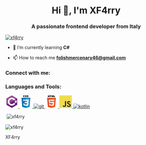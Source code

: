 <h1 align="center">Hi 👋, I'm XF4rry</h1>
<h3 align="center">A passionate frontend developer from Italy</h3>

<p align="left"> <a href="https://github.com/ryo-ma/github-profile-trophy"><img src="https://github-profile-trophy.vercel.app/?username=xf4rry" alt="xf4rry" /></a> </p>

- 🌱 I’m currently learning **C#**

- 📫 How to reach me **folishmercenary46@gmail.com**

<h3 align="left">Connect with me:</h3>
<p align="left">
</p>

<h3 align="left">Languages and Tools:</h3>
<p align="left"> <a href="https://www.w3schools.com/cs/" target="_blank" rel="noreferrer"> <img src="https://raw.githubusercontent.com/devicons/devicon/master/icons/csharp/csharp-original.svg" alt="csharp" width="40" height="40"/> </a> <a href="https://www.w3schools.com/css/" target="_blank" rel="noreferrer"> <img src="https://raw.githubusercontent.com/devicons/devicon/master/icons/css3/css3-original-wordmark.svg" alt="css3" width="40" height="40"/> </a> <a href="https://git-scm.com/" target="_blank" rel="noreferrer"> <img src="https://www.vectorlogo.zone/logos/git-scm/git-scm-icon.svg" alt="git" width="40" height="40"/> </a> <a href="https://www.w3.org/html/" target="_blank" rel="noreferrer"> <img src="https://raw.githubusercontent.com/devicons/devicon/master/icons/html5/html5-original-wordmark.svg" alt="html5" width="40" height="40"/> </a> <a href="https://developer.mozilla.org/en-US/docs/Web/JavaScript" target="_blank" rel="noreferrer"> <img src="https://raw.githubusercontent.com/devicons/devicon/master/icons/javascript/javascript-original.svg" alt="javascript" width="40" height="40"/> </a> <a href="https://kotlinlang.org" target="_blank" rel="noreferrer"> <img src="https://www.vectorlogo.zone/logos/kotlinlang/kotlinlang-icon.svg" alt="kotlin" width="40" height="40"/> </a> </p>

<p>&nbsp;<img align="center" src="https://github-readme-stats.vercel.app/api?username=xf4rry&show_icons=true&locale=en" alt="xf4rry" /></p>

<p><img align="center" src="https://github-readme-streak-stats.herokuapp.com/?user=xf4rry&" alt="xf4rry" /></p>

<div itemscope="" itemtype="http://schema.org/Person" class="fiverr-seller-widget" style="display: inline-block;">

<div itemprop="name">XF4rry</div>
